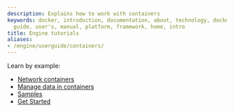 ```yaml
---
description: Explains how to work with containers
keywords: docker, introduction, documentation, about, technology, docker.io, user,
  guide, user's, manual, platform, framework, home, intro
title: Engine tutorials
aliases:
- /engine/userguide/containers/
---
```


Learn by example:

* [Network containers](networkingcontainers.md)
* [Manage data in containers](../../storage/volumes.md)
* [Samples](../../samples/index.md)
* [Get Started](../../guides/getting-started/_index.md)
